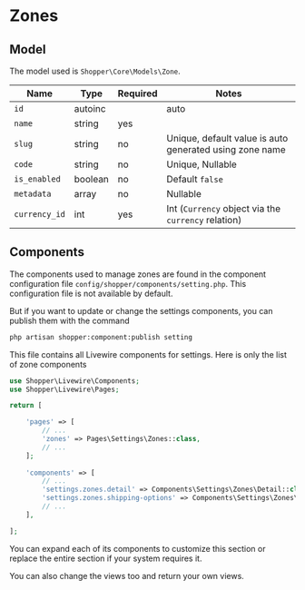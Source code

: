 # Zones

## Model

The model used is `Shopper\Core\Models\Zone`.

| Name          | Type    | Required | Notes                                                   |
|---------------|---------|----------|---------------------------------------------------------|
| `id`          | autoinc |          | auto                                                    |
| `name`        | string  | yes      |                                                         |
| `slug`        | string  | no       | Unique, default value is auto generated using zone name |
| `code`        | string  | no       | Unique, Nullable                                        |
| `is_enabled`  | boolean | no       | Default `false`                                         |
| `metadata`    | array   | no       | Nullable                                                |
| `currency_id` | int     | yes      | Int (`Currency` object via the `currency` relation)     |

## Components

The components used to manage zones are found in the component configuration file `config/shopper/components/setting.php`. This configuration file is not available by default.

But if you want to update or change the settings components, you can publish them with the command

```bash
php artisan shopper:component:publish setting
```
This file contains all Livewire components for settings. Here is only the list of zone components

```php
use Shopper\Livewire\Components;
use Shopper\Livewire\Pages;

return [

    'pages' => [
        // ...
        'zones' => Pages\Settings\Zones::class,
        // ...
    ];
    
    'components' => [
        // ...
        'settings.zones.detail' => Components\Settings\Zones\Detail::class,
        'settings.zones.shipping-options' => Components\Settings\Zones\ZoneShippingOptions::class,
        // ...
    ],

];
```
You can expand each of its components to customize this section or replace the entire section if your system requires it.

You can also change the views too and return your own views.
